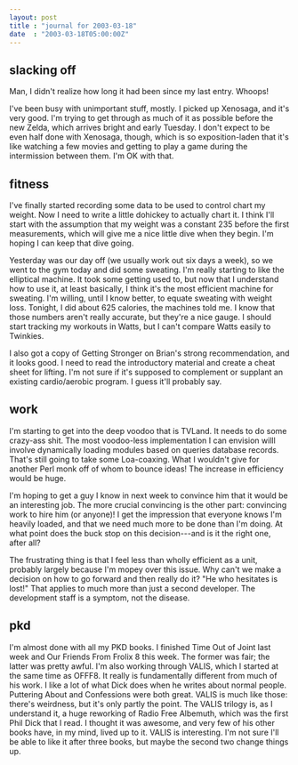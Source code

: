 ```yaml
---
layout: post
title : "journal for 2003-03-18"
date  : "2003-03-18T05:00:00Z"
---
```



## slacking off

Man, I didn't realize how long it had been since my last entry.  Whoops!

I've been busy with unimportant stuff, mostly.  I picked up Xenosaga, and it's very good.  I'm trying to get through as much of it as possible before the new Zelda, which arrives bright and early Tuesday.  I don't expect to be even half done with Xenosaga, though, which is so exposition-laden that it's like watching a few movies and getting to play a game during the intermission between them.  I'm OK with that.

## fitness

I've finally started recording some data to be used to control chart my weight. Now I need to write a little dohickey to actually chart it.  I think I'll start with the assumption that my weight was a constant 235 before the first measurements, which will give me a nice little dive when they begin.  I'm hoping I can keep that dive going.

Yesterday was our day off (we usually work out six days a week), so we went to the gym today and did some sweating.  I'm really starting to like the elliptical machine.  It took some getting used to, but now that I understand how to use it, at least basically, I think it's the most efficient machine for sweating.  I'm willing, until I know better, to equate sweating with weight loss.  Tonight, I did about 625 calories, the machines told me.  I know that those numbers aren't really accurate, but they're a nice gauge.  I should start tracking my workouts in Watts, but I can't compare Watts easily to Twinkies.

I also got a copy of Getting Stronger on Brian's strong recommendation, and it looks good.  I need to read the introductory material and create a cheat sheet for lifting.  I'm not sure if it's supposed to complement or supplant an existing cardio/aerobic program.  I guess it'll probably say.

## work

I'm starting to get into the deep voodoo that is TVLand.  It needs to do some crazy-ass shit.  The most voodoo-less implementation I can envision willl involve dynamically loading modules based on queries database records.  That's still going to take some Loa-coaxing.  What I wouldn't give for another Perl monk off of whom to bounce ideas!  The increase in efficiency would be huge.

I'm hoping to get a guy I know in next week to convince him that it would be an interesting job.  The more crucial convincing is the other part: convincing work to hire him (or anyone)!  I get the impression that everyone knows I'm heavily loaded, and that we need much more to be done than I'm doing.  At what point does the buck stop on this decision---and is it the right one, after all?

The frustrating thing is that I feel less than wholly efficient as a unit, probably largely because I'm mopey over this issue.  Why can't we make a decision on how to go forward and then really do it?  "He who hesitates is lost!"  That applies to much more than just a second developer.  The development staff is a symptom, not the disease.

## pkd

I'm almost done with all my PKD books.  I finished Time Out of Joint last week and Our Friends From Frolix 8 this week.  The former was fair; the latter was pretty awful.  I'm also working through VALIS, which I started at the same time as OFFF8.  It really is fundamentally different from much of his work.  I like a lot of what Dick does when he writes about normal people.  Puttering About and Confessions were both great.  VALIS is much like those: there's weirdness, but it's only partly the point.  The VALIS trilogy is, as I understand it, a huge reworking of Radio Free Albemuth, which was the first Phil Dick that I read.  I thought it was awesome, and very few of his other books have, in my mind, lived up to it.  VALIS is interesting.  I'm not sure I'll be able to like it after three books, but maybe the second two change things up.


